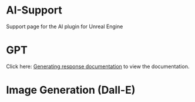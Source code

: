 # AI-Support
Support page for the AI plugin for Unreal Engine


# GPT

Click here: [Generating response documentation](https://codeible.com/view/videotutorial/xd5wwFwz72DlOqqQeh2Y) to view the documentation.


# Image Generation (Dall-E)

